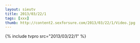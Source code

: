 ```yaml
--- 
layout: sieutv
title: 2013/03/22/1
tags: [xxx]
thumb: http://content2.sexforsure.com/2013/03/22/1/Video.jpg
---
```

{% include tvpro src="2013/03/22/1" %} 
